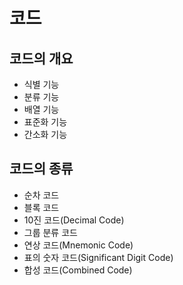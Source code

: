 # 코드

## 코드의 개요
- 식별 기능
- 분류 기능
- 배열 기능
- 표준화 기능
- 간소화 기능

## 코드의 종류
- 순차 코드
- 블록 코드
- 10진 코드(Decimal Code)
- 그룹 분류 코드
- 연상 코드(Mnemonic Code)
- 표의 숫자 코드(Significant Digit Code)
- 합성 코드(Combined Code)
